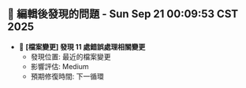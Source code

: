 ## 🚨 編輯後發現的問題 - Sun Sep 21 00:09:53 CST 2025

- 🔄 **[檔案變更] 發現       11 處錯誤處理相關變更**
  - 發現位置: 最近的檔案變更
  - 影響評估: Medium
  - 預期修復時間: 下一循環

